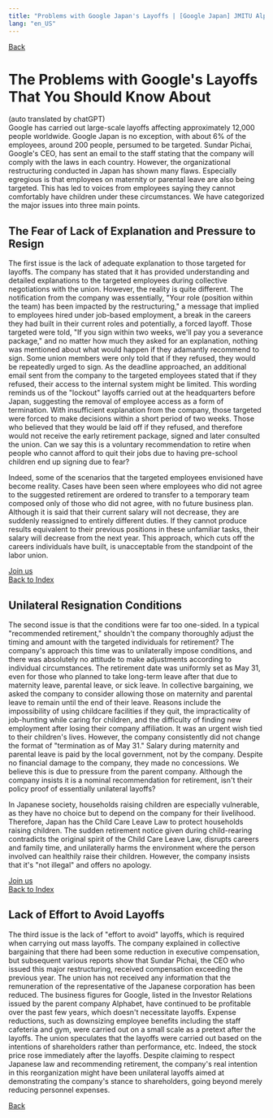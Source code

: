 ```yaml
---
title: "Problems with Google Japan's Layoffs | [Google Japan] JMITU Alphabet Union Branch"
lang: "en_US"
---
```


[Back](en.md#the-problems-with-googles-layoffs-that-you-should-know-about)

# The Problems with Google's Layoffs That You Should Know About
(auto translated by chatGPT)  
Google has carried out large-scale layoffs affecting approximately 12,000 people worldwide. Google Japan is no exception, with about 6% of the employees, around 200 people, persumed to be targeted. Sundar Pichai, Google's CEO, has sent an email to the staff stating that the company will comply with the laws in each country. However, the organizational restructuring conducted in Japan has shown many flaws. Especially egregious is that employees on maternity or parental leave are also being targeted. This has led to voices from employees saying they cannot comfortably have children under these circumstances. We have categorized the major issues into three main points.

## The Fear of Lack of Explanation and Pressure to Resign
The first issue is the lack of adequate explanation to those targeted for layoffs. The company has stated that it has provided understanding and detailed explanations to the targeted employees during collective negotiations with the union. However, the reality is quite different. The notification from the company was essentially, "Your role (position within the team) has been impacted by the restructuring," a message that implied to employees hired under job-based employment, a break in the careers they had built in their current roles and potentially, a forced layoff. Those targeted were told, "If you sign within two weeks, we'll pay you a severance package," and no matter how much they asked for an explanation, nothing was mentioned about what would happen if they adamantly recommend to sign. Some union members were only told that if they refused, they would be repeatedly urged to sign. As the deadline approached, an additional email sent from the company to the targeted employees stated that if they refused, their access to the internal system might be limited. This wording reminds us of the "lockout" layoffs carried out at the headquarters before Japan, suggesting the removal of employee access as a form of termination. With insufficient explanation from the company, those targeted were forced to make decisions within a short period of two weeks. Those who believed that they would be laid off if they refused, and therefore would not receive the early retirement package, signed and later consulted the union. Can we say this is a voluntary recommendation to retire when people who cannot afford to quit their jobs due to having pre-school children end up signing due to fear?  

Indeed, some of the scenarios that the targeted employees envisioned have become reality. Cases have been seen where employees who did not agree to the suggested retirement are ordered to transfer to a temporary team composed only of those who did not agree, with no future business plan. Although it is said that their current salary will not decrease, they are suddenly reassigned to entirely different duties. If they cannot produce results equivalent to their previous positions in these unfamiliar tasks, their salary will decrease from the next year. This approach, which cuts off the careers individuals have built, is unacceptable from the standpoint of the labor union.

[Join us](#join-us)  
[Back to Index](#index)

## Unilateral Resignation Conditions
The second issue is that the conditions were far too one-sided. In a typical "recommended retirement," shouldn't the company thoroughly adjust the timing and amount with the targeted individuals for retirement? The company's approach this time was to unilaterally impose conditions, and there was absolutely no attitude to make adjustments according to individual circumstances. The retirement date was uniformly set as May 31, even for those who planned to take long-term leave after that due to maternity leave, parental leave, or sick leave. In collective bargaining, we asked the company to consider allowing those on maternity and parental leave to remain until the end of their leave. Reasons include the impossibility of using childcare facilities if they quit, the impracticality of job-hunting while caring for children, and the difficulty of finding new employment after losing their company affiliation. It was an urgent wish tied to their children's lives. However, the company consistently did not change the format of "termination as of May 31." Salary during maternity and parental leave is paid by the local government, not by the company. Despite no financial damage to the company, they made no concessions. We believe this is due to pressure from the parent company. Although the company insists it is a nominal recommendation for retirement, isn't their policy proof of essentially unilateral layoffs?  

In Japanese society, households raising children are especially vulnerable, as they have no choice but to depend on the company for their livelihood. Therefore, Japan has the Child Care Leave Law to protect households raising children. The sudden retirement notice given during child-rearing contradicts the original spirit of the Child Care Leave Law, disrupts careers and family time, and unilaterally harms the environment where the person involved can healthily raise their children. However, the company insists that it's "not illegal" and offers no apology.

[Join us](#join-us)  
[Back to Index](#index)

## Lack of Effort to Avoid Layoffs
The third issue is the lack of "effort to avoid" layoffs, which is required when carrying out mass layoffs. The company explained in collective bargaining that there had been some reduction in executive compensation, but subsequent various reports show that Sundar Pichai, the CEO who issued this major restructuring, received compensation exceeding the previous year. The union has not received any information that the remuneration of the representative of the Japanese corporation has been reduced. The business figures for Google, listed in the Investor Relations issued by the parent company Alphabet, have continued to be profitable over the past few years, which doesn't necessitate layoffs. Expense reductions, such as downsizing employee benefits including the staff cafeteria and gym, were carried out on a small scale as a pretext after the layoffs. The union speculates that the layoffs were carried out based on the intentions of shareholders rather than performance, etc. Indeed, the stock price rose immediately after the layoffs. Despite claiming to respect Japanese law and recommending retirement, the company's real intention in this reorganization might have been unilateral layoffs aimed at demonstrating the company's stance to shareholders, going beyond merely reducing personnel expenses.

[Back](en.md#the-problems-with-googles-layoffs-that-you-should-know-about)